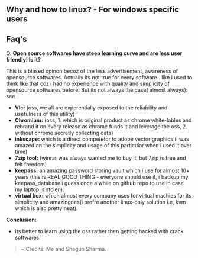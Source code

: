 ## Why and how to linux? - For windows specific users

## Faq's

Q. **Open source softwares have steep learning curve and are less user friendly! Is it?**

This is a biased opinon becoz of the less advertisement, awareness of opensource softwares. Actually its not true for every software.. like i used to think like that coz i had no experience with quality and simplicity of opensource softwares before.
But its not always the case( almost always):
see
- **Vlc:** (oss, we all are experentially exposed to the reliability and usefulness of this utility)
- **Chromium:** (oss, 1. which is original product as chrome white-lables and rebrand it on every release as chrome funds it and leverage the oss, 2. without chrome secretly collecting data)
- **inkscape:** which is a direct competetor to adobe vector graphics (i was amazed on the simplicity and usage of this particular when i used it over time)
- **7zip tool:** (winrar was always wanted me to buy it, but 7zip is free and felt freedom)
- **keepass:** an amazing password storing vault which i use for almost 10+ years (this is REAL GOOD THING - everyone should use it, i backup my keepass_database i guess once a while on github repo to use in case my laptop is stolen).
- **virtual box:** which almost every company uses for virtual machies for its simplicity and  amazingnes(i prefre another linux-only solution i.e, kvm which is also pretty neat).

**Conclusion:**

- Its better to learn using the oss rather then getting hacked with crack softwares.

> ~ Credits: Me and Shagun Sharma.
